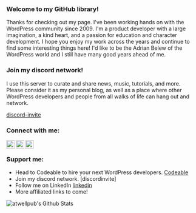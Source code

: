 ### Welcome to my GitHub library!

Thanks for checking out my page. I've been working hands on with the WordPress community since 2009. I'm a product developer with a large imagination, a kind heart, and a passion for education and character development. I hope you enjoy my work across the years and continue to find some interesting things here! I'd like to be the Adrian Belew of the WordPress world and I still have many good years ahead of me. 

### Join my discord network! 

I use this server to curate and share news, music, tutorials, and more. Please consider it as my personal blog, as well as a place where other WordPress developers and people from all walks of life can hang out and network.

[discord-invite]

### Connect with me:

[<img align="left" alt="codeSTACKr | YouTube" width="22px" src="https://cdn.jsdelivr.net/npm/simple-icons@v3/icons/youtube.svg" />][youtube]
[<img align="left" alt="codeSTACKr | Twitter" width="22px" src="https://cdn.jsdelivr.net/npm/simple-icons@v3/icons/twitter.svg" />][twitter]
[<img align="left" alt="codeSTACKr | LinkedIn" width="22px" src="https://cdn.jsdelivr.net/npm/simple-icons@v3/icons/linkedin.svg" />][linkedin]

<br />


### Support me:

* Head to Codeable to hire your next WordPress developers. [Codeable]
* Join my discord network. [discordinvite]
* Follow me on LinkedIn [linkedin]
* More affiliated links to come! 

<img align="left" alt="atwellpub's Github Stats" src="https://github-readme-stats.vercel.app/api?username=atwellpub&show_icons=true&hide_border=true" />

[twitter]: https://twitter.com/atwellpub
[youtube]: https://youtube.com/atwellpublive
[linkedin]: https://linkedin.com/in/hudsonatwell
[Discord-invite]: https://discord.gg/wyrnuxG
[Codeable]: https://codeable.io/?ref=99TG1
